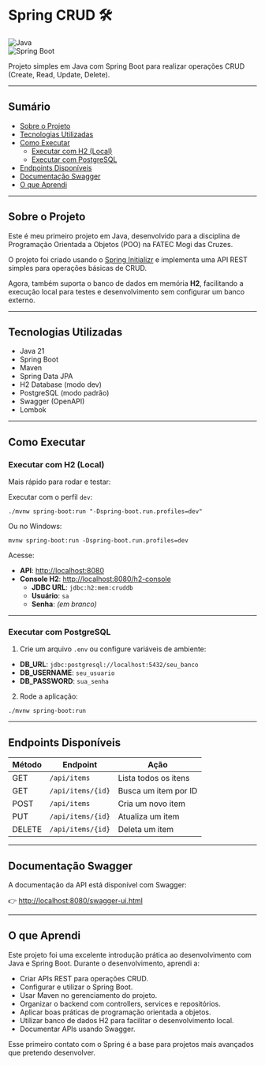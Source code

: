 # Spring CRUD 🛠️

![Java](https://img.shields.io/badge/Java-17-blue)  
![Spring Boot](https://img.shields.io/badge/Spring_Boot-2.7-green)

Projeto simples em Java com Spring Boot para realizar operações CRUD (Create, Read, Update, Delete).

---

## Sumário  
- [Sobre o Projeto](#sobre-o-projeto)  
- [Tecnologias Utilizadas](#tecnologias-utilizadas)  
- [Como Executar](#como-executar)  
  - [Executar com H2 (Local)](#executar-com-h2-local)  
  - [Executar com PostgreSQL](#executar-com-postgresql)  
- [Endpoints Disponíveis](#endpoints-disponíveis)  
- [Documentação Swagger](#documentação-swagger)  
- [O que Aprendi](#o-que-aprendi)

---

## Sobre o Projeto

Este é meu primeiro projeto em Java, desenvolvido para a disciplina de Programação Orientada a Objetos (POO) na FATEC Mogi das Cruzes.

O projeto foi criado usando o [Spring Initializr](https://start.spring.io/) e implementa uma API REST simples para operações básicas de CRUD.

Agora, também suporta o banco de dados em memória **H2**, facilitando a execução local para testes e desenvolvimento sem configurar um banco externo.

---

## Tecnologias Utilizadas

- Java 21
- Spring Boot  
- Maven  
- Spring Data JPA  
- H2 Database (modo dev)  
- PostgreSQL (modo padrão)  
- Swagger (OpenAPI)  
- Lombok

---

## Como Executar

### Executar com H2 (Local)

Mais rápido para rodar e testar:

Executar com o perfil `dev`:
```
./mvnw spring-boot:run "-Dspring-boot.run.profiles=dev"
```

Ou no Windows:
```
mvnw spring-boot:run -Dspring-boot.run.profiles=dev
```
Acesse:

- **API**: [http://localhost:8080](http://localhost:8080)  
- **Console H2**: [http://localhost:8080/h2-console](http://localhost:8080/h2-console)  
  - **JDBC URL**: `jdbc:h2:mem:cruddb`  
  - **Usuário**: `sa`  
  - **Senha**: *(em branco)*

---

### Executar com PostgreSQL

1. Crie um arquivo `.env` ou configure variáveis de ambiente:

- **DB_URL**: `jdbc:postgresql://localhost:5432/seu_banco`  
- **DB_USERNAME**: `seu_usuario`  
- **DB_PASSWORD**: `sua_senha`

2. Rode a aplicação:
```
./mvnw spring-boot:run
```
---

## Endpoints Disponíveis

| Método | Endpoint            | Ação                     |
|--------|---------------------|--------------------------|
| GET    | `/api/items`        | Lista todos os itens     |
| GET    | `/api/items/{id}`   | Busca um item por ID     |
| POST   | `/api/items`        | Cria um novo item        |
| PUT    | `/api/items/{id}`   | Atualiza um item         |
| DELETE | `/api/items/{id}`   | Deleta um item           |

---

## Documentação Swagger

A documentação da API está disponível com Swagger:

👉 [http://localhost:8080/swagger-ui.html](http://localhost:8080/swagger-ui.html)

---

## O que Aprendi

Este projeto foi uma excelente introdução prática ao desenvolvimento com Java e Spring Boot. Durante o desenvolvimento, aprendi a:

- Criar APIs REST para operações CRUD.  
- Configurar e utilizar o Spring Boot.  
- Usar Maven no gerenciamento do projeto.  
- Organizar o backend com controllers, services e repositórios.  
- Aplicar boas práticas de programação orientada a objetos.  
- Utilizar banco de dados H2 para facilitar o desenvolvimento local.  
- Documentar APIs usando Swagger.

Esse primeiro contato com o Spring é a base para projetos mais avançados que pretendo desenvolver.
